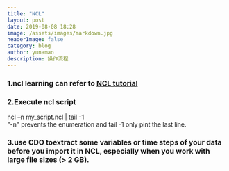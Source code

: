 ```yaml
---
title: "NCL"
layout: post
date: 2019-08-08 18:28
image: /assets/images/markdown.jpg
headerImage: false
category: blog
author: yunamao
description: 操作流程
---
```

### 1.ncl learning can refer to [NCL tutorial](https://www.ncl.ucar.edu/Document/Manuals/NCL_User_Guide/NCL_User_Guide_v1.1_Legal.pdf)
### 2.Execute ncl script

ncl –n my_script.ncl | tail -1<br>
"-n" prevents the enumeration and tail -1 only pint the last line.<br>
### 3.use CDO toextract some variables or time steps of your data before you import it in NCL, especially when you work with large file sizes (> 2 GB).
